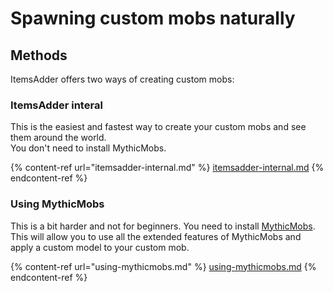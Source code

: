 # Spawning custom mobs naturally

## Methods

ItemsAdder offers two ways of creating custom mobs:

### ItemsAdder interal

This is the easiest and fastest way to create your custom mobs and see them around the world.\
You don't need to install MythicMobs.

{% content-ref url="itemsadder-internal.md" %}
[itemsadder-internal.md](itemsadder-internal.md)
{% endcontent-ref %}

### Using MythicMobs

This is a bit harder and not for beginners. You need to install [MythicMobs](https://www.spigotmc.org/resources/%E2%9A%94-mythicmobs-free-version-%E2%96%BAthe-1-custom-mob-creator%E2%97%84.5702/).\
This will allow you to use all the extended features of MythicMobs and apply a custom model to your custom mob.

{% content-ref url="using-mythicmobs.md" %}
[using-mythicmobs.md](using-mythicmobs.md)
{% endcontent-ref %}

